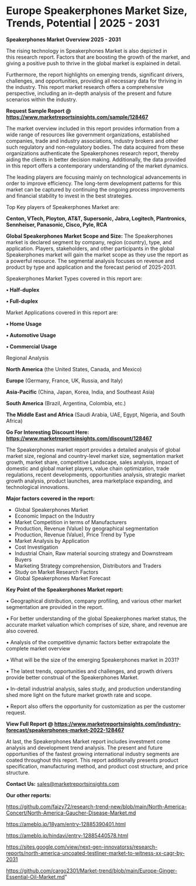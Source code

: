 # Europe Speakerphones Market Size, Trends, Potential | 2025 - 2031

<Strong> Speakerphones Market Overview 2025 - 2031</strong>

The rising technology in Speakerphones Market is also depicted in this research report. Factors that are boosting the growth of the market, and giving a positive push to thrive in the global market is explained in detail.

Furthermore, the report highlights on emerging trends, significant drivers, challenges, and opportunities, providing all necessary data for thriving in the industry. This report market research offers a comprehensive perspective, including an in-depth analysis of the present and future scenarios within the industry.

<strong>Request Sample Report @ <a href=https://www.marketreportsinsights.com/sample/128467>https://www.marketreportsinsights.com/sample/128467</a></strong>

The market overview included in this report provides information from a wide range of resources like government organizations, established companies, trade and industry associations, industry brokers and other such regulatory and non-regulatory bodies. The data acquired from these organizations authenticate the Speakerphones research report, thereby aiding the clients in better decision making. Additionally, the data provided in this report offers a contemporary understanding of the market dynamics.

The leading players are focusing mainly on technological advancements in order to improve efficiency. The long-term development patterns for this market can be captured by continuing the ongoing process improvements and financial stability to invest in the best strategies.

Top Key players of Speakerphones Market are:

<strong>Centon, VTech, Ployton, AT&T, Supersonic, Jabra, Logitech, Plantronics, Sennheiser, Panasonic, Cisco, Pyle, RCA</strong>

<strong><b>Global Speakerphones Market Scope and Size:</b></strong>
The Speakerphones market is declared segment by company, region (country), type, and application. Players, stakeholders, and other participants in the global Speakerphones market will gain the market scope as they use the report as a powerful resource. The segmental analysis focuses on revenue and product by type and application and the forecast period of 2025-2031.

Speakerphones Market Types covered in this report are:

<strong>• Half-duplex

• Full-duplex</strong>

Market Applications covered in this report are:

<strong>• Home Usage

• Automotive Usage

• Commercial Usage</strong> 

Regional Analysis

<strong>North America</strong> (the United States, Canada, and Mexico)

<strong>Europe</strong> (Germany, France, UK, Russia, and Italy)

<strong>Asia-Pacific</strong> (China, Japan, Korea, India, and Southeast Asia)

<strong>South America</strong> (Brazil, Argentina, Colombia, etc.)

<strong>The Middle East and Africa</strong> (Saudi Arabia, UAE, Egypt, Nigeria, and South Africa)

<strong>Go For Interesting Discount Here: <a href=https://www.marketreportsinsights.com/discount/128467>https://www.marketreportsinsights.com/discount/128467</a></strong>

The Speakerphones market report provides a detailed analysis of global market size, regional and country-level market size, segmentation market growth, market share, competitive Landscape, sales analysis, impact of domestic and global market players, value chain optimization, trade regulations, recent developments, opportunities analysis, strategic market growth analysis, product launches, area marketplace expanding, and technological innovations.

<strong><b>Major factors covered in the report:</b></strong>
<ul>
  <li>Global Speakerphones Market </li>
  <li>Economic Impact on the Industry</li>
  <li>Market Competition in terms of Manufacturers</li>
  <li>Production, Revenue (Value) by geographical segmentation</li>
  <li>Production, Revenue (Value), Price Trend by Type</li>
  <li>Market Analysis by Application</li>
  <li>Cost Investigation</li>
  <li>Industrial Chain, Raw material sourcing strategy and Downstream Buyers</li>
  <li>Marketing Strategy comprehension, Distributors and Traders</li>
  <li>Study on Market Research Factors</li>
  <li>Global Speakerphones Market Forecast</li>
</ul>

<strong><b>Key Point of the Speakerphones Market report:</b></strong>

• Geographical distribution, company profiling, and various other market segmentation are provided in the report.

• For better understanding of the global Speakerphones market status, the accurate market valuation which comprises of size, share, and revenue are also covered.

• Analysis of the competitive dynamic factors better extrapolate the complete market overview

• What will be the size of the emerging Speakerphones market in 2031?

• The latest trends, opportunities and challenges, and growth drivers provide better construal of the Speakerphones Market.

• In-detail industrial analysis, sales study, and production understanding shed more light on the future market growth rate and scope.

• Report also offers the opportunity for customization as per the customer request.

<strong><b>View Full Report @ <a href=https://www.marketreportsinsights.com/industry-forecast/speakerphones-market-2022-128467>https://www.marketreportsinsights.com/industry-forecast/speakerphones-market-2022-128467</a></b></strong>


At last, the Speakerphones Market report includes investment come analysis and development trend analysis. The present and future opportunities of the fastest growing international industry segments are coated throughout this report. This report additionally presents product specification, manufacturing method, and product cost structure, and price structure.

<strong>Contact Us:</strong>
sales@marketreportsinsights.com

<strong>Our other reports:</strong>

<a href=https://github.com/faizy72/research-trend-new/blob/main/North-America-Concert/North-America-Gaucher-Disease-Market.md>https://github.com/faizy72/research-trend-new/blob/main/North-America-Concert/North-America-Gaucher-Disease-Market.md</a>

<a href=https://ameblo.jp/18yam/entry-12885390401.html>https://ameblo.jp/18yam/entry-12885390401.html</a>

<a href=https://ameblo.jp/hindavi/entry-12885440578.html>https://ameblo.jp/hindavi/entry-12885440578.html</a>

<a href=https://sites.google.com/view/next-gen-innovatorss/research-reports/north-america-uncoated-testliner-market-to-witness-xx-cagr-by-2031>https://sites.google.com/view/next-gen-innovatorss/research-reports/north-america-uncoated-testliner-market-to-witness-xx-cagr-by-2031</a>

<a href=https://github.com/cargo2301/Market-trend/blob/main/Europe-Ginger-Essential-Oil-Market.md>https://github.com/cargo2301/Market-trend/blob/main/Europe-Ginger-Essential-Oil-Market.md</a>"
